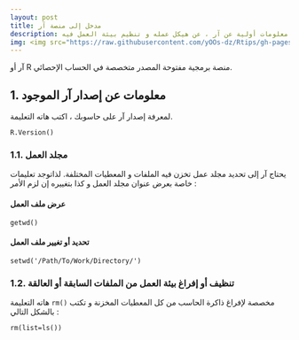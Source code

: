 ```yaml
---
layout: post
title: مدخل إلى منصة آر
description: معلومات أولية عن آر ، عن هيكل عمله و تنظيم بيئة العمل فيه 
img: <img src="https://raw.githubusercontent.com/yOOs-dz/Rtips/gh-pages-test2/images/logo_Rtips.png" width='100' height= auto/>
---
```



آر أو R منصة برمجية مفتوحة المصدر متخصصة في الحساب الإحصائي.


## 1. معلومات عن إصدار آر الموجود

لمعرفة إصدار آر على حاسوبك ، اكتب هاته التعليمة.

```
R.Version()
```
### 1.1. مجلد العمل

يحتاج آر إلى تحديد مجلد عمل تخزن فيه الملفات و المعطيات المختلفة. لذاتوجد تعليمات خاصة بعرض عنوان مجلد العمل و كذا بتغييره إن لزم الأمر :

#### عرض ملف العمل
```
getwd()
```
#### تحديد أو تغيير ملف العمل
```
setwd('/Path/To/Work/Directory/')
```

### 1.2. تنظيف أو إفراغ بيئة العمل من الملفات السابقة أو العالقة


هاته التعليمة ```rm()``` مخصصة لإفراغ ذاكرة الحاسب من كل المعطيات المخزنة و تكتب بالشكل التالي :

```
rm(list=ls())
```

